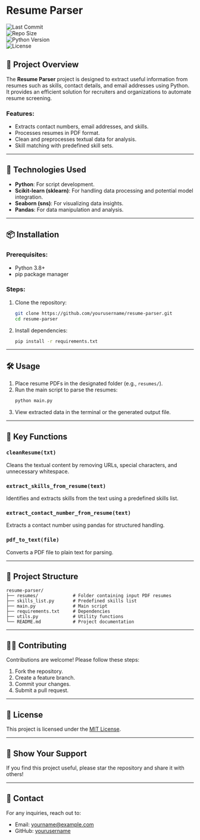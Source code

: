# Resume Parser

![Last Commit](https://img.shields.io/github/last-commit/nisch-mhrzn/SmartResumeParser)  
![Repo Size](https://img.shields.io/github/repo-size/nisch-mhrzn/SmartResumeParser)  
![Python Version](https://img.shields.io/badge/Python-3.10%2B-blue)  
![License](https://img.shields.io/badge/license-MIT-green)

## 📄 Project Overview
The **Resume Parser** project is designed to extract useful information from resumes such as skills, contact details, and email addresses using Python. It provides an efficient solution for recruiters and organizations to automate resume screening.

### Features:
- Extracts contact numbers, email addresses, and skills.
- Processes resumes in PDF format.
- Clean and preprocesses textual data for analysis.
- Skill matching with predefined skill sets.

---

## 🚀 Technologies Used
- **Python**: For script development.
- **Scikit-learn (sklearn)**: For handling data processing and potential model integration.
- **Seaborn (sns)**: For visualizing data insights.
- **Pandas**: For data manipulation and analysis.

---

## 📦 Installation
### Prerequisites:
- Python 3.8+
- pip package manager

### Steps:
1. Clone the repository:
   ```bash
   git clone https://github.com/yourusername/resume-parser.git
   cd resume-parser
   ```
2. Install dependencies:
   ```bash
   pip install -r requirements.txt
   ```

---

## 🛠 Usage
1. Place resume PDFs in the designated folder (e.g., `resumes/`).
2. Run the main script to parse the resumes:
   ```bash
   python main.py
   ```
3. View extracted data in the terminal or the generated output file.

---

## 🧩 Key Functions
### `cleanResume(txt)`
Cleans the textual content by removing URLs, special characters, and unnecessary whitespace.

### `extract_skills_from_resume(text)`
Identifies and extracts skills from the text using a predefined skills list.

### `extract_contact_number_from_resume(text)`
Extracts a contact number using pandas for structured handling.

### `pdf_to_text(file)`
Converts a PDF file to plain text for parsing.

---

## 📂 Project Structure
```plaintext
resume-parser/
├── resumes/             # Folder containing input PDF resumes
├── skills_list.py       # Predefined skills list
├── main.py              # Main script
├── requirements.txt     # Dependencies
├── utils.py             # Utility functions
└── README.md            # Project documentation
```

---

## 👨‍💻 Contributing
Contributions are welcome! Please follow these steps:
1. Fork the repository.
2. Create a feature branch.
3. Commit your changes.
4. Submit a pull request.

---

## 📝 License
This project is licensed under the [MIT License](https://opensource.org/licenses/MIT).

---

## 🌟 Show Your Support
If you find this project useful, please star the repository and share it with others!

---

## 📧 Contact
For any inquiries, reach out to:
- Email: yourname@example.com
- GitHub: [yourusername](https://github.com/yourusername)

